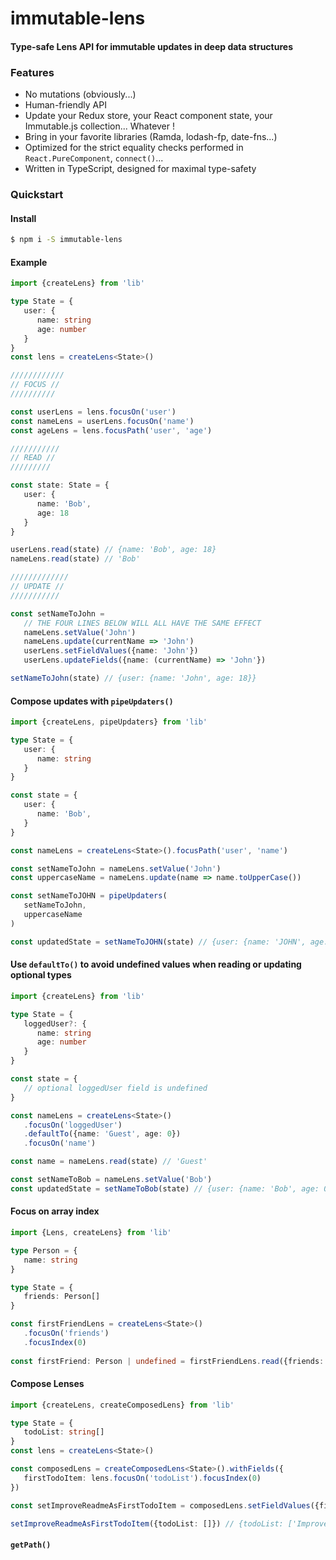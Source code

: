 # immutable-lens

#### Type-safe Lens API for immutable updates in deep data structures

### Features
 - No mutations (obviously...)
 - Human-friendly API
 - Update your Redux store, your React component state, your Immutable.js collection... Whatever !
 - Bring in your favorite libraries (Ramda, lodash-fp, date-fns...)
 - Optimized for the strict equality checks performed in `React.PureComponent`, `connect()`...
 - Written in TypeScript, designed for maximal type-safety

### Quickstart

#### Install
```sh
$ npm i -S immutable-lens
```

#### Example
```typescript
import {createLens} from 'lib'

type State = {
   user: {
      name: string
      age: number
   }
}
const lens = createLens<State>()

////////////
// FOCUS //
//////////

const userLens = lens.focusOn('user')
const nameLens = userLens.focusOn('name')
const ageLens = lens.focusPath('user', 'age')

///////////
// READ //
/////////

const state: State = {
   user: {
      name: 'Bob',
      age: 18
   }
}

userLens.read(state) // {name: 'Bob', age: 18}
nameLens.read(state) // 'Bob'

/////////////
// UPDATE //
///////////

const setNameToJohn = 
   // THE FOUR LINES BELOW WILL ALL HAVE THE SAME EFFECT
   nameLens.setValue('John')
   nameLens.update(currentName => 'John')
   userLens.setFieldValues({name: 'John'})
   userLens.updateFields({name: (currentName) => 'John'})

setNameToJohn(state) // {user: {name: 'John', age: 18}}
```

#### Compose updates with `pipeUpdaters()`
```typescript
import {createLens, pipeUpdaters} from 'lib'

type State = {
   user: {
      name: string
   }
}

const state = {
   user: {
      name: 'Bob',
   }
}

const nameLens = createLens<State>().focusPath('user', 'name')

const setNameToJohn = nameLens.setValue('John')
const uppercaseName = nameLens.update(name => name.toUpperCase())

const setNameToJOHN = pipeUpdaters(
   setNameToJohn,
   uppercaseName
)

const updatedState = setNameToJOHN(state) // {user: {name: 'JOHN', age: 18}}
```

#### Use `defaultTo()` to avoid undefined values when reading or updating optional types
```typescript
import {createLens} from 'lib'

type State = {
   loggedUser?: {
      name: string
      age: number
   }
}

const state = {
   // optional loggedUser field is undefined
}

const nameLens = createLens<State>()
   .focusOn('loggedUser')
   .defaultTo({name: 'Guest', age: 0})
   .focusOn('name')

const name = nameLens.read(state) // 'Guest'

const setNameToBob = nameLens.setValue('Bob')
const updatedState = setNameToBob(state) // {user: {name: 'Bob', age: 0}}
```

#### Focus on array index
```typescript
import {Lens, createLens} from 'lib'

type Person = {
   name: string
}

type State = {
   friends: Person[] 
}

const firstFriendLens = createLens<State>()
   .focusOn('friends')
   .focusIndex(0)
   
const firstFriend: Person | undefined = firstFriendLens.read({friends: []})
```

#### Compose Lenses
```typescript
import {createLens, createComposedLens} from 'lib'

type State = {
   todoList: string[]
}
const lens = createLens<State>()

const composedLens = createComposedLens<State>().withFields({
   firstTodoItem: lens.focusOn('todoList').focusIndex(0)
})

const setImproveReadmeAsFirstTodoItem = composedLens.setFieldValues({firstTodoItem: 'Improve README'})

setImproveReadmeAsFirstTodoItem({todoList: []}) // {todoList: ['Improve README']}
```

#### `getPath()`
```typescript

```
